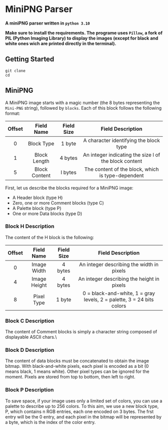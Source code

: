 # MiniPNG Parser

**A miniPNG parser written in `python 3.10`**

**Make sure to install the requirements. The programe uses `Pillow`, a fork of PIL (Python Imaging Library) to display the images (except for black and white ones wich are printed directly in the terminal).**

## Getting Started
```
git clone 
cd 
```

## MiniPNG

A MiniPNG image starts with a magic number (the 8 bytes representing the `Mini-PNG` string), followed by `blocks`. Each of this block follows the following format:

| Offset         | Field Name     | Field Size     |Field Description |
|:--------------:|:--------------:|:--------------:|:--------------:|
|0| Block Type| 1 byte| A character identifying the block type|
|1 |Block Length| 4 bytes| An integer indicating the size l of the block content|
|5 |Block Content| l bytes| The content of the block, which is type-dependent|

First, let us describe the blocks required for a MiniPNG image:
* A Header block (type H)
* Zero, one or more Comment blocks (type C)
* A Palette block (type P)
* One or more Data blocks (type D)

### Block H Description
The content of the H block is the following:

| Offset         | Field Name     | Field Size     |Field Description |
|:--------------:|:--------------:|:--------------:|:--------------:|
|0| Image Width| 4 bytes| An integer describing the width in pixels|
|4 |Image Height |4 bytes| An integer describing the height in pixels|
|8 |Pixel Type| 1 byte| 0 = black-and-white, 1 = gray levels, 2 = palette, 3 = 24 bits colors|

### Block C Description
The content of Comment blocks is simply a character string composed of displayable ASCII chars.\

### Block D Description
The content of data blocks must be concatenated to obtain the image bitmap.
With black-and-white pixels, each pixel is encoded as a bit (0 means black, 1 means white). Other pixel
types can be ignored for the moment. Pixels are stored from top to bottom, then left to right.

### Block P Description
To save space, if your image uses only a limited set of colors, you can use a palette to describe up to 256 colors.
To this aim, we use a new block type, P, which contains n RGB entries, each one encoded on 3 bytes.
The frst entry will be the 0 entry, and each pixel in the bitmap will be represented by a byte, which is the index of the color entry.